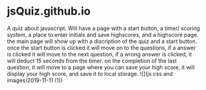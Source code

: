 # jsQuiz.github.io
A quiz about javascript. Will have a page with a start button, a timer/ scoring system, a place to enter initials and save highscores, and a highscore page.
the main page will show up with a discription of the quiz and a start button.
once the start button is clicked it will move on to the questions, if a answer is clicked it will move to the next question, if a wrong answer is clicked, it will deduct 15 seconds from the timer.
on the completion of the last question, it will move to a page where you can save your high score, it will display your high score, and save it to local storage.
![](js css and images/2019-11-11 (1))
